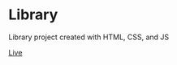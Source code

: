 # Library

Library project created with HTML, CSS, and JS

[Live](https://tyler-lutz.github.io/library/)
